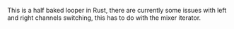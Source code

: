 This is a half baked looper in Rust, there are currently some issues with left and right channels switching, this has to do with the mixer iterator.
